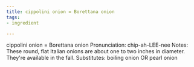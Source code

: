 ```yaml
---
title: cippolini onion = Borettana onion
tags:
- ingredient

---
```

cippolini onion = Borettana onion Pronunciation: chip-ah-LEE-nee Notes: These round, flat Italian onions are about one to two inches in diameter. They're available in the fall. Substitutes: boiling onion OR pearl onion
